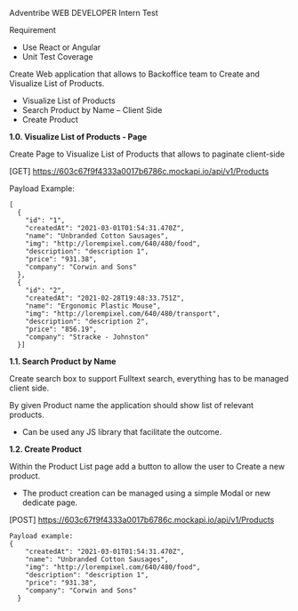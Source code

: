 Adventribe WEB DEVELOPER Intern Test


Requirement

-	Use React or Angular 
-	Unit Test Coverage 

Create Web application that allows to Backoffice team to Create and Visualize List of Products.  

-	Visualize List of Products 
-	Search Product by Name – Client Side 
-	Create Product 


**1.0.  Visualize List of Products - Page**

Create Page to Visualize List of Products that allows to paginate client-side  

[GET] https://603c67f9f4333a0017b6786c.mockapi.io/api/v1/Products

Payload Example:
```
[
  {
    "id": "1",
    "createdAt": "2021-03-01T01:54:31.470Z",
    "name": "Unbranded Cotton Sausages",
    "img": "http://lorempixel.com/640/480/food",
    "description": "description 1",
    "price": "931.38",
    "company": "Corwin and Sons"
  },
  {
    "id": "2",
    "createdAt": "2021-02-28T19:48:33.751Z",
    "name": "Ergonomic Plastic Mouse",
    "img": "http://lorempixel.com/640/480/transport",
    "description": "description 2",
    "price": "856.19",
    "company": "Stracke - Johnston"
  }]
```


**1.1. Search Product by Name**

Create search box to support Fulltext search, everything has to be managed client side. 

By given Product name the application should show list of relevant products.
-	Can be used any JS library that facilitate the outcome. 

**1.2. Create Product**

Within the Product List page add a button to allow the user to Create a new product. 
-	The product creation can be managed using a simple Modal or new dedicate page. 

[POST]  https://603c67f9f4333a0017b6786c.mockapi.io/api/v1/Products

```
Payload example: 
{
    "createdAt": "2021-03-01T01:54:31.470Z",
    "name": "Unbranded Cotton Sausages",
    "img": "http://lorempixel.com/640/480/food",
    "description": "description 1",
    "price": "931.38",
    "company": "Corwin and Sons"
  }
```


